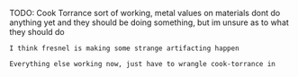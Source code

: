 TODO:
	Cook Torrance sort of working, metal values on materials dont do anything yet and they should be doing something, but im unsure as to what they should do
	
	I think fresnel is making some strange artifacting happen
	
	Everything else working now, just have to wrangle cook-torrance in